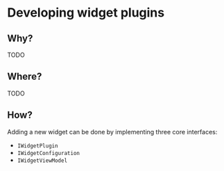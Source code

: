 # Developing widget plugins

## Why?

TODO

## Where?

TODO

## How?

Adding a new widget can be done by implementing three core interfaces:
- `IWidgetPlugin`
- `IWidgetConfiguration` 
- `IWidgetViewModel`
